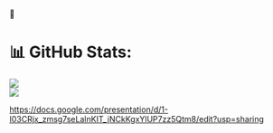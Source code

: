 👋
# 📊 GitHub Stats:
![](https://github-readme-streak-stats.herokuapp.com/?user=OrhanYigitDurmaz&theme=tokyonight&hide_border=false)<br/>
![](https://github-readme-stats.vercel.app/api/top-langs/?username=OrhanYigitDurmaz&theme=tokyonight&hide_border=false&include_all_commits=false&count_private=false&layout=compact)<br/>

https://docs.google.com/presentation/d/1-I03CRjx_zmsg7seLalnKIT_jNCkKgxYlUP7zz5Qtm8/edit?usp=sharing
